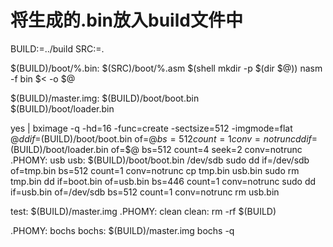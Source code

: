 # 将生成的.bin放入build文件中

 BUILD:=../build
SRC:=.



$(BUILD)/boot/%.bin: $(SRC)/boot/%.asm
$(shell mkdir -p $(dir $@))
nasm -f bin $< -o $@

$(BUILD)/master.img: $(BUILD)/boot/boot.bin \
$(BUILD)/boot/loader.bin

yes | bximage  -q -hd=16 -func=create -sectsize=512 -imgmode=flat $@
dd if=$(BUILD)/boot/boot.bin of=$@ bs=512 count=1 conv=notrunc 
dd if=$(BUILD)/boot/loader.bin of=$@ bs=512 count=4 seek=2 conv=notrunc
.PHOMY: usb
usb: $(BUILD)/boot/boot.bin /dev/sdb
sudo dd if=/dev/sdb of=tmp.bin bs=512 count=1 conv=notrunc 
cp tmp.bin usb.bin
sudo rm tmp.bin
dd if=boot.bin of=usb.bin bs=446 count=1 conv=notrunc 
sudo dd if=usb.bin of=/dev/sdb bs=512 count=1 conv=notrunc 
rm usb.bin

test: $(BUILD)/master.img
.PHOMY: clean
clean:
rm -rf $(BUILD)

.PHOMY: bochs
bochs: $(BUILD)/master.img
bochs -q

